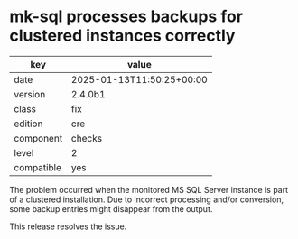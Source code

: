 [//]: # (werk v2)
# mk-sql processes backups for clustered instances correctly

key        | value
---------- | ---
date       | 2025-01-13T11:50:25+00:00
version    | 2.4.0b1
class      | fix
edition    | cre
component  | checks
level      | 2
compatible | yes

The problem occurred when the monitored MS SQL Server instance 
is part of a clustered installation. Due to incorrect processing 
and/or conversion, some backup entries might disappear from 
the output.

This release resolves the issue.
